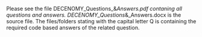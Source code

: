 Please see the file DECENOMY_Questions_&_Answers.pdf contaning all 
questions and answers. DECENOMY_Questions_&_Answers.docx is the source 
file. The files/folders stating with the capital letter Q is containing 
the required code based answers of the related question.
